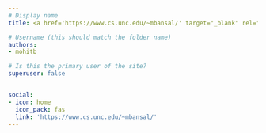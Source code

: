 ```yaml
---
# Display name
title: <a href='https://www.cs.unc.edu/~mbansal/' target="_blank" rel="noopener noreferrer">Mohit Bansal</a>

# Username (this should match the folder name)
authors:
- mohitb

# Is this the primary user of the site?
superuser: false


social:
- icon: home
  icon_pack: fas
  link: 'https://www.cs.unc.edu/~mbansal/'
---
```


